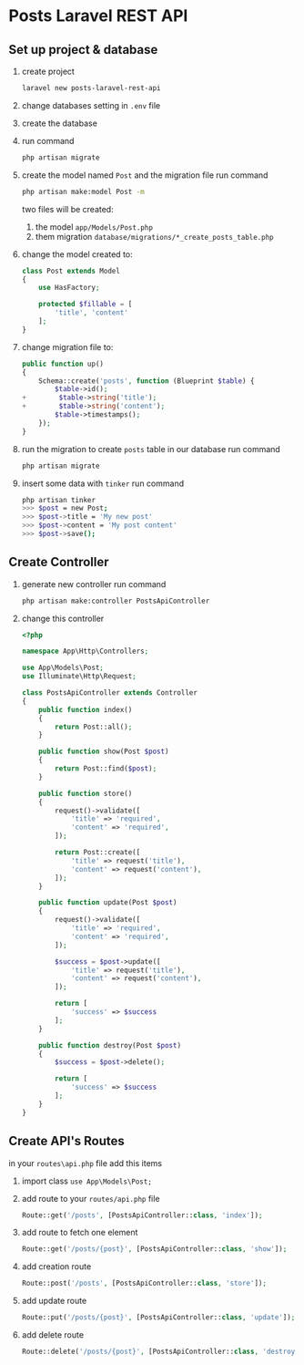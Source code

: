 # Posts Laravel REST API

## Set up project & database

1.  create project

    ```bash
    laravel new posts-laravel-rest-api
    ```

1.  change databases setting in `.env` file
1.  create the database
1.  run command
    ```bash
    php artisan migrate
    ```
1.  create the model named `Post` and the migration file
    run command

    ```bash
    php artisan make:model Post -m
    ```

    two files will be created:

    1.  the model `app/Models/Post.php`
    1.  them migration `database/migrations/*_create_posts_table.php`

1.  change the model created to:

    ```php
    class Post extends Model
    {
        use HasFactory;

        protected $fillable = [
            'title', 'content'
        ];
    }
    ```

1.  change migration file to:

    ```php
    public function up()
    {
        Schema::create('posts', function (Blueprint $table) {
            $table->id();
    +        $table->string('title');
    +        $table->string('content');
            $table->timestamps();
        });
    }
    ```

1.  run the migration to create `posts` table in our database
    run command

    ```bash
    php artisan migrate
    ```

1.  insert some data with `tinker`
    run command

    ```bash
    php artisan tinker
    >>> $post = new Post;
    >>> $post->title = 'My new post'
    >>> $post->content = 'My post content'
    >>> $post->save();
    ```

## Create Controller

1.  generate new controller
    run command
    ```bash
    php artisan make:controller PostsApiController
    ```
1.  change this controller

    ```php
    <?php

    namespace App\Http\Controllers;

    use App\Models\Post;
    use Illuminate\Http\Request;

    class PostsApiController extends Controller
    {
        public function index()
        {
            return Post::all();
        }

        public function show(Post $post)
        {
            return Post::find($post);
        }

        public function store()
        {
            request()->validate([
                'title' => 'required',
                'content' => 'required',
            ]);

            return Post::create([
                'title' => request('title'),
                'content' => request('content'),
            ]);
        }

        public function update(Post $post)
        {
            request()->validate([
                'title' => 'required',
                'content' => 'required',
            ]);

            $success = $post->update([
                'title' => request('title'),
                'content' => request('content'),
            ]);

            return [
                'success' => $success
            ];
        }

        public function destroy(Post $post)
        {
            $success = $post->delete();

            return [
                'success' => $success
            ];
        }
    }
    ```

## Create API's Routes

in your `routes\api.php` file add this items

1.  import class `use App\Models\Post;`

1.  add route to your `routes/api.php` file
    ```php
    Route::get('/posts', [PostsApiController::class, 'index']);
    ```
1.  add route to fetch one element

    ```php
    Route::get('/posts/{post}', [PostsApiController::class, 'show']);
    ```

1.  add creation route

    ```php
    Route::post('/posts', [PostsApiController::class, 'store']);
    ```

1.  add update route

    ```php
    Route::put('/posts/{post}', [PostsApiController::class, 'update']);
    ```

1.  add delete route
    ```php
    Route::delete('/posts/{post}', [PostsApiController::class, 'destroy']);
    ```
